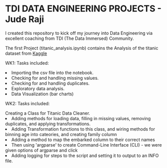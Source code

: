 <h1>TDI DATA ENGINEERING PROJECTS - Jude Raji</h1>
<p>I created this repository to kick off my journey into Data Engineering via excellent coaching from TDI (The Data Immersed) Community.</p>
<p>The first Project (titanic_analysis.ipynb) contains the Analysis of the titanic dataset from <a href="https://www.kaggle.com/datasets/brendan45774/test-file">Kaggle</a></p>
<p>WK1: Tasks included:</p>
<li> Importing the csv file into the notebook.</li>
<li> Checking for and handling missing values.</li>
<li> Checking for and handling duplicates.</li>
<li> Exploratory data analysis.</li>
<li> Data Visualization (bar charts)</li>
<P> </P>
<P>WK2: Tasks included:</P>
<l1> Creating a Class for Titanic Data Cleaner.</l1>
<li> Adding methods for loading data, filling in missing values, removing duplicates, and applying transformations.</li>
<li> Adding Transformation functions to this class, and wiring methods for binning age into cateories, and creating family column</li>
<li> Adding a method to map the embarked column to their correct names</li>
<li> Then using 'argparse' to create Command-Line Interface (CLI) - we were given options of argparse and click</li>
<li> Adding logging for steps to the script and setting it to output to an INFO file.</li>


